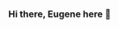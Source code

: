 ### Hi there, Eugene here 👋 

<!-- [Here](https://rolling-scopes-school.github.io/eugenemp-JSFE2021Q1) you can see some of my simple study projects -->

<!-- On [this page](https://github.com/eugenemp-templates) you can find my custom project templates -->


<!--
**eugenemp/eugenemp** is a ✨ _special_ ✨ repository because its `README.md` (this file) appears on your GitHub profile.

Here are some ideas to get you started:

- 🔭 I’m currently working on ...
- 🌱 I’m currently learning ...
- 👯 I’m looking to collaborate on ...
- 🤔 I’m looking for help with ...
- 💬 Ask me about ...
- 📫 How to reach me: ...
- 😄 Pronouns: ...
- ⚡ Fun fact: ...
-->
